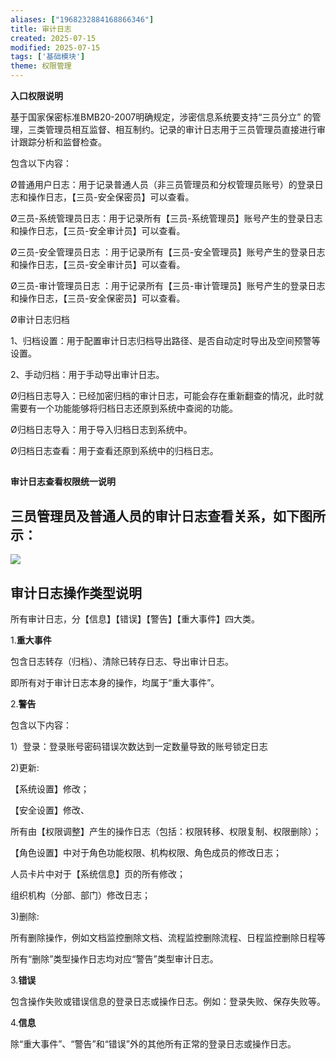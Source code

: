 ```yaml
---
aliases: ["1968232884168866346"]
title: 审计日志
created: 2025-07-15
modified: 2025-07-15
tags: ['基础模块']
theme: 权限管理
---
```


**入口权限说明**

基于国家保密标准BMB20-2007明确规定，涉密信息系统要支持“三员分立” 的管理，三类管理员相互监督、相互制约。记录的审计日志用于三员管理员直接进行审计跟踪分析和监督检查。

包含以下内容：

Ø普通用户日志：用于记录普通人员（非三员管理员和分权管理员账号）的登录日志和操作日志，【三员-安全保密员】可以查看。

Ø三员-系统管理员日志：用于记录所有【三员-系统管理员】账号产生的登录日志和操作日志，【三员-安全审计员】可以查看。

Ø三员-安全管理员日志 ：用于记录所有【三员-安全管理员】账号产生的登录日志和操作日志，【三员-安全审计员】可以查看。

Ø三员-审计管理员日志 ：用于记录所有【三员-审计管理员】账号产生的登录日志和操作日志，【三员-安全保密员】可以查看。

Ø审计日志归档

1、归档设置：用于配置审计日志归档导出路径、是否自动定时导出及空间预警等设置。

2、手动归档：用于手动导出审计日志。

Ø归档日志导入：已经加密归档的审计日志，可能会存在重新翻查的情况，此时就需要有一个功能能够将归档日志还原到系统中查阅的功能。

Ø归档日志导入：用于导入归档日志到系统中。

Ø归档日志查看：用于查看还原到系统中的归档日志。

##

**审计日志查看权限统一说明**

## 三员管理员及普通人员的审计日志查看关系，如下图所示：

![](261a0375640e809914869aba0ab43a09.jpg)

## **审计日志操作类型说明**

所有审计日志，分【信息】【错误】【警告】【重大事件】四大类。

1.**重大事件**

包含日志转存（归档）、清除已转存日志、导出审计日志。

即所有对于审计日志本身的操作，均属于“重大事件”。

2.**警告**

包含以下内容：

1）登录：登录账号密码错误次数达到一定数量导致的账号锁定日志

2)更新:

【系统设置】修改；

【安全设置】修改、

所有由【权限调整】产生的操作日志（包括：权限转移、权限复制、权限删除）；

【角色设置】中对于角色功能权限、机构权限、角色成员的修改日志；

人员卡片中对于【系统信息】页的所有修改；

组织机构（分部、部门）修改日志；

3)删除:

所有删除操作，例如文档监控删除文档、流程监控删除流程、日程监控删除日程等

所有“删除”类型操作日志均对应“警告”类型审计日志。

3.**错误**

包含操作失败或错误信息的登录日志或操作日志。例如：登录失败、保存失败等。

4.**信息**

除“重大事件”、“警告”和“错误”外的其他所有正常的登录日志或操作日志。